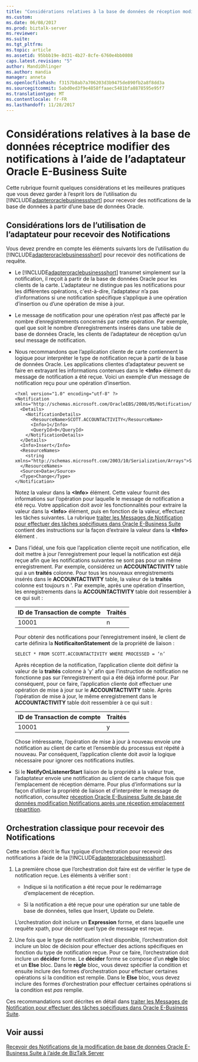 ```yaml
---
title: "Considérations relatives à la base de données de réception modifier des notifications à l’aide de l’adaptateur Oracle E-Business Suite | Documents Microsoft"
ms.custom: 
ms.date: 06/08/2017
ms.prod: biztalk-server
ms.reviewer: 
ms.suite: 
ms.tgt_pltfrm: 
ms.topic: article
ms.assetid: 95bbb19e-8d31-4b27-8cfe-6760e4bb0808
caps.latest.revision: "5"
author: MandiOhlinger
ms.author: mandia
manager: anneta
ms.openlocfilehash: f3157b8ab7a706203d3b9475de890fb2a8f8dd3a
ms.sourcegitcommit: 5abd0ed3f9e4858ffaaec5481bfa8878595e95f7
ms.translationtype: MT
ms.contentlocale: fr-FR
ms.lasthandoff: 11/28/2017
---
```

# <a name="considerations-for-receiving-database-change-notifications-using-the-oracle-e-business-suite-adapter"></a>Considérations relatives à la base de données réceptrice modifier des notifications à l’aide de l’adaptateur Oracle E-Business Suite
Cette rubrique fournit quelques considérations et les meilleures pratiques que vous devez garder à l’esprit lors de l’utilisation du [!INCLUDE[adapteroraclebusinessshort](../../includes/adapteroraclebusinessshort-md.md)] pour recevoir des notifications de la base de données à partir d’une base de données Oracle.  
  
## <a name="considerations-while-using-the-adapter-to-receive-notifications"></a>Considérations lors de l’utilisation de l’adaptateur pour recevoir des Notifications  
 Vous devez prendre en compte les éléments suivants lors de l’utilisation du [!INCLUDE[adapteroraclebusinessshort](../../includes/adapteroraclebusinessshort-md.md)] pour recevoir des notifications de requête.  
  
-   Le [!INCLUDE[adapteroraclebusinessshort](../../includes/adapteroraclebusinessshort-md.md)] transmet simplement sur la notification, il reçoit à partir de la base de données Oracle pour les clients de la carte. L’adaptateur ne distingue pas les notifications pour les différentes opérations, c'est-à-dire, l’adaptateur n’a pas d’informations si une notification spécifique s’applique à une opération d’insertion ou d’une opération de mise à jour.  
  
-   Le message de notification pour une opération n’est pas affecté par le nombre d’enregistrements concernés par cette opération. Par exemple, quel que soit le nombre d’enregistrements insérés dans une table de base de données Oracle, les clients de l’adaptateur de réception qu’un seul message de notification.  
  
-   Nous recommandons que l’application cliente de carte contiennent la logique pour interpréter le type de notification reçue à partir de la base de données Oracle. Les applications clientes d’adaptateur peuvent se faire en extrayant les informations contenues dans le  **\<Info\>**  élément du message de notification a été reçue. Voici un exemple d’un message de notification reçu pour une opération d’insertion.  
  
    ```  
    <?xml version="1.0" encoding="utf-8" ?>   
    <Notification xmlns="http://schemas.microsoft.com/OracleEBS/2008/05/Notification/">  
      <Details>  
        <NotificationDetails>  
          <ResourceName>SCOTT.ACCOUNTACTIVITY</ResourceName>   
          <Info>1</Info>   
          <QueryId>0</QueryId>   
        </NotificationDetails>  
      </Details>  
      <Info>Insert</Info>   
      <ResourceNames>  
        <string xmlns="http://schemas.microsoft.com/2003/10/Serialization/Arrays">SCOTT.ACCOUNTACTIVITY</string>   
      </ResourceNames>  
      <Source>Data</Source>   
      <Type>Change</Type>   
    </Notification>  
    ```  
  
     Notez la valeur dans la  **\<Info\>**  élément. Cette valeur fournit des informations sur l’opération pour laquelle le message de notification a été reçu. Votre application doit avoir les fonctionnalités pour extraire la valeur dans la  **\<Info\>**  élément, puis en fonction de la valeur, effectuez les tâches suivantes. La rubrique [traiter les Messages de Notification pour effectuer des tâches spécifiques dans Oracle E-Business Suite](../../adapters-and-accelerators/adapter-oracle-ebs/process-notification-messages-to-complete-specific-tasks-in-oracle-ebs.md) contient des instructions sur la façon d’extraire la valeur dans la  **\<Info\>**  élément .  
  
-   Dans l’idéal, une fois que l’application cliente reçoit une notification, elle doit mettre à jour l’enregistrement pour lequel la notification est déjà reçue afin que les notifications suivantes ne sont pas pour un même enregistrement. Par exemple, considérez un **ACCOUNTACTIVITY** table qui a un **traités** colonne. Pour tous les nouveaux enregistrements insérés dans le **ACCOUNTACTIVITY** table, la valeur de la **traités** colonne est toujours n '. Par exemple, après une opération d’insertion, les enregistrements dans la **ACCOUNTACTIVITY** table doit ressembler à ce qui suit :  
  
    |ID de Transaction de compte|Traités|  
    |----------------------------|---------------|  
    |10001|n|  
  
     Pour obtenir des notifications pour l’enregistrement inséré, le client de carte définira la **NotificaitonStatement** de la propriété de liaison :  
  
    ```  
    SELECT * FROM SCOTT.ACCOUNTACTIVITY WHERE PROCESSED = ‘n’  
    ```  
  
     Après réception de la notification, l’application cliente doit définir la valeur de la **traités** colonne à 'y' afin que l’instruction de notification ne fonctionne pas sur l’enregistrement qui a été déjà informé pour. Par conséquent, pour ce faire, l’application cliente doit effectuer une opération de mise à jour sur le **ACCOUNTACTIVITY** table. Après l’opération de mise à jour, le même enregistrement dans le **ACCOUNTACTIVITY** table doit ressembler à ce qui suit :  
  
    |ID de Transaction de compte|Traités|  
    |----------------------------|---------------|  
    |10001|y|  
  
     Chose intéressante, l’opération de mise à jour à nouveau envoie une notification au client de carte et l’ensemble du processus est répété à nouveau. Par conséquent, l’application cliente doit avoir la logique nécessaire pour ignorer ces notifications inutiles.  
  
-   Si le **NotifyOnListenerStart** liaison de la propriété a la valeur true, l’adaptateur envoie une notification au client de carte chaque fois que l’emplacement de réception démarre. Pour plus d’informations sur la façon d’utiliser la propriété de liaison et d’interpréter le message de notification, consultez [réception Oracle E-Business Suite de base de données modification Notifications après une réception emplacement répartition](../../adapters-and-accelerators/adapter-oracle-ebs/receive-oracle-ebs-database-change-notifications-after-a-receive-location-stops.md).  
  
## <a name="typical-orchestration-for-receiving-notifications"></a>Orchestration classique pour recevoir des Notifications  
 Cette section décrit le flux typique d’orchestration pour recevoir des notifications à l’aide de la [!INCLUDE[adapteroraclebusinessshort](../../includes/adapteroraclebusinessshort-md.md)].  
  
1.  La première chose que l’orchestration doit faire est de vérifier le type de notification reçue. Les éléments à vérifier sont :  
  
    -   Indique si la notification a été reçue pour le redémarrage d’emplacement de réception.  
  
    -   Si la notification a été reçue pour une opération sur une table de base de données, telles que Insert, Update ou Delete.  
  
     L’orchestration doit inclure un **Expression** forme, et dans laquelle une requête xpath, pour décider quel type de message est reçue.  
  
2.  Une fois que le type de notification n’est disponible, l’orchestration doit inclure un bloc de décision pour effectuer des actions spécifiques en fonction du type de notification reçue. Pour ce faire, l’orchestration doit inclure un **décider** forme. Le **décider** forme se compose d’un **règle** bloc et un **Else** bloc. Dans le **règle** bloc, vous devez spécifier la condition et ensuite inclure des formes d’orchestration pour effectuer certaines opérations si la condition est remplie. Dans le **Else** bloc, vous devez inclure des formes d’orchestration pour effectuer certaines opérations si la condition est *pas* remplie.  
  
 Ces recommandations sont décrites en détail dans [traiter les Messages de Notification pour effectuer des tâches spécifiques dans Oracle E-Business Suite](../../adapters-and-accelerators/adapter-oracle-ebs/process-notification-messages-to-complete-specific-tasks-in-oracle-ebs.md).  
  
## <a name="see-also"></a>Voir aussi  
 [Recevoir des Notifications de la modification de base de données Oracle E-Business Suite à l’aide de BizTalk Server](../../adapters-and-accelerators/adapter-oracle-ebs/receive-oracle-ebs-database-change-notifications-using-biztalk-server.md)